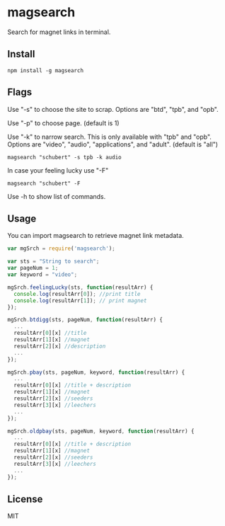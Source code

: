 # magsearch #

Search for magnet links in terminal.


## Install ##
```
npm install -g magsearch
```

## Flags ##

Use "-s" to choose the site to scrap.
Options are "btd", "tpb", and "opb".
  
Use "-p" to choose page. (default is 1)

Use "-k" to narrow search. This is only available with "tpb" and "opb".
Options are "video", "audio", "applications", and "adult". (default is "all")
  ```
magsearch "schubert" -s tpb -k audio
  ```
  
  In case your feeling lucky use "-F"
  ```
magsearch "schubert" -F
  ```
  Use -h to show list of commands.

## Usage ##

You can import magsearch to retrieve magnet link metadata.
  ```js
  var mgSrch = require('magsearch');
  
  var sts = "String to search";
  var pageNum = 1;
  var keyword = "video";
  
  mgSrch.feelingLucky(sts, function(resultArr) {
	console.log(resultArr[0]); //print title
	console.log(resultArr[1]); // print magnet
  });
  
  mgSrch.btdigg(sts, pageNum, function(resultArr) {
    ...    
	resultArr[0][x] //title
	resultArr[1][x] //magnet
	resultArr[2][x] //description
	...
  });
  
  mgSrch.pbay(sts, pageNum, keyword, function(resultArr) {
    ...    
	resultArr[0][x] //title + description
	resultArr[1][x] //magnet
	resultArr[2][x] //seeders
	resultArr[3][x] //leechers
	...
  });
  
  mgSrch.oldpbay(sts, pageNum, keyword, function(resultArr) {
    ...    
	resultArr[0][x] //title + description
	resultArr[1][x] //magnet
	resultArr[2][x] //seeders
	resultArr[3][x] //leechers
	...
  });
  ```

## License ##
MIT
